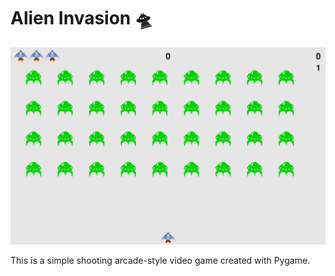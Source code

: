# Alien Invasion 🛸

![Alien Invasion](readme_images/capture.png)


This is a simple shooting arcade-style video game created with Pygame.
